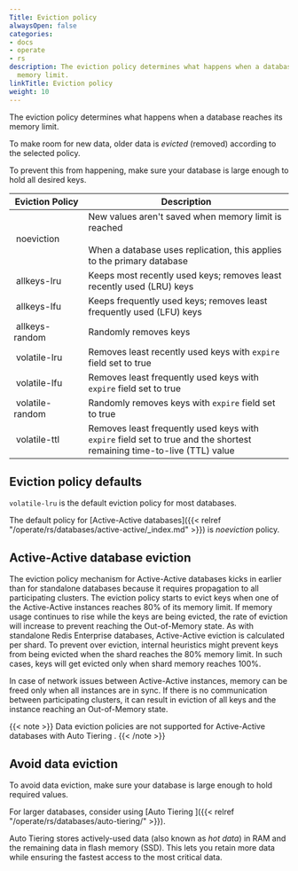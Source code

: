```yaml
---
Title: Eviction policy
alwaysOpen: false
categories:
- docs
- operate
- rs
description: The eviction policy determines what happens when a database reaches its
  memory limit.
linkTitle: Eviction policy
weight: 10
---
```


The eviction policy determines what happens when a database reaches its memory limit.  

To make room for new data, older data is _evicted_ (removed) according to the selected policy.

To prevent this from happening, make sure your database is large enough to hold all desired keys.  

| **Eviction&nbsp;Policy** | **Description** |
|------------|-----------------|
|  noeviction | New values aren't saved when memory limit is reached<br/><br/>When a database uses replication, this applies to the primary database |
|  allkeys-lru | Keeps most recently used keys; removes least recently used (LRU) keys |
|  allkeys-lfu | Keeps frequently used keys; removes least frequently used (LFU) keys |
|  allkeys-random | Randomly removes keys |
|  volatile-lru | Removes least recently used keys with `expire` field set to true |
|  volatile-lfu | Removes least frequently used keys with `expire` field set to true |
|  volatile-random | Randomly removes keys with `expire` field set to true |
|  volatile-ttl | Removes least frequently used keys with `expire` field set to true and the shortest remaining time-to-live (TTL) value |

## Eviction policy defaults

`volatile-lru` is the default eviction policy for most databases.

The default policy for [Active-Active databases]({{< relref "/operate/rs/databases/active-active/_index.md" >}}) is _noeviction_ policy.

## Active-Active database eviction

The eviction policy mechanism for Active-Active databases kicks in earlier than for standalone databases because it requires propagation to all participating clusters. 
The eviction policy starts to evict keys when one of the Active-Active instances reaches 80% of its memory limit. If memory usage continues to rise while the keys are being evicted, the rate of eviction will increase to prevent reaching the Out-of-Memory state.
As with standalone Redis Enterprise databases, Active-Active eviction is calculated per shard.
To prevent over eviction, internal heuristics might prevent keys from being evicted when the shard reaches the 80% memory limit.  In such cases, keys will get evicted only when shard memory reaches 100%.

In case of network issues between Active-Active instances, memory can be freed only when all instances are in sync. If there is no communication between participating clusters, it can result in eviction of all keys and the instance reaching an Out-of-Memory state.

{{< note >}}
Data eviction policies are not supported for Active-Active databases with Auto Tiering .
{{< /note >}}

## Avoid data eviction

To avoid data eviction, make sure your database is large enough to hold required values.  

For larger databases, consider using [Auto Tiering ]({{< relref "/operate/rs/databases/auto-tiering/" >}}).

Auto Tiering stores actively-used data (also known as _hot data_) in RAM and the remaining data in flash memory (SSD).
This lets you retain more data while ensuring the fastest access to the most critical data.
